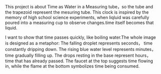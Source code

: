 
This project is about Time as Water in a Measuring tube，so the tube and the trapezoid represent the mesuring tube.
This clock is inspired by the memory of high school science experiments, when liqluid was carefully poured into a measuring cup to observe changes.time itself becomes that liquid.

I want to show that time passes quickly, like boiling water.The whole image is designed as a metaphor: 
The falling droplet represents seconds， time constantly dripping down.
The rising blue water level represents minutes，time gradually filling up.
The drops resting in the base represent hours，time that has already passed.
The faucet at the top suggests time flowing in, while the flame at the bottom symbolizes time being consumed.
